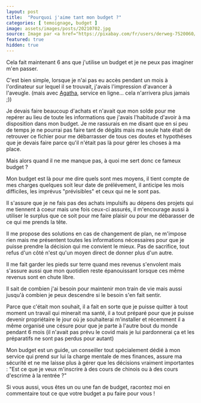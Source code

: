 ```yaml
---
layout: post
title:  "Pourquoi j'aime tant mon budget ?"
categories: [ temoignage, budget ]
image: assets/images/posts/20210702.jpg
source: Image par <a href="https://pixabay.com/fr/users/derweg-7520060/?utm_source=link-attribution&amp;utm_medium=referral&amp;utm_campaign=image&amp;utm_content=6320719">DerWeg</a> de <a href="https://pixabay.com/fr/?utm_source=link-attribution&amp;utm_medium=referral&amp;utm_campaign=image&amp;utm_content=6320719">Pixabay</a>
featured: true
hidden: true
---
```


Cela fait maintenant 6 ans que j'utilise un budget et je ne peux pas imaginer m'en passer. 

C'est bien simple, lorsque je n'ai pas eu accès pendant un mois à l'ordinateur sur lequel il se trouvait, j'avais l'impression d'avancer à l'aveugle. (mais avec [Agatha](../agatha_0-1), service en ligne... cela n'arrivera plus jamais ;))

Je devais faire beaucoup d'achats et n'avait que mon solde pour me repérer au lieu de toute les informations que j'avais l'habitude d'avoir à ma disposition dans mon budget. Je me rassurais en me disant que en si peu de temps je ne pourrai pas faire tant de dégâts mais ma seule hate était de retrouver ce fichier pour me débarrasser de tous ces doutes et hypothéses que je devais faire parce qu'il n'était pas là pour gérer les choses à ma place.

Mais alors quand il ne me manque pas, à quoi me sert donc ce fameux budget ? 

Mon budget est là pour me dire quels sont mes moyens, il tient compte de mes charges quelques soit leur date de prélévement, il anticipe les mois difficiles, les imprévus "prévisibles" et ceux qui ne le sont pas. 

Il s'assure que je ne fais pas des achats impulsifs au dépens des projets qui me tiennent à coeur mais une fois ceux-ci assurés, il m'encourage aussi à utiliser le surplus que ce soit pour me faire plaisir ou pour me débarasser de ce qui me prends la tête.

Il me propose des solutions en cas de changement de plan, ne m'impose rien mais me présentent toutes les informations nécessaires pour que je puisse prendre la décision qui me convient le mieux. Pas de sacrifice, tout refus d'un côté n'est qu'un moyen direct de donner plus d'un autre.

Il me fait garder les pieds sur terre quand mes revenus s'envolent mais s'assure aussi que mon quotidien reste épanouissant lorsque ces même revenus sont en chute libre.

Il sait de combien j'ai besoin pour maintenir mon train de vie mais aussi jusqu'à combien je peux descendre si le besoin s'en fait sentir.

Parce que c'était mon souhait, il a fait en sorte que je puisse quitter à tout moment un travail qui minerait ma santé, il a tout préparé pour que je puisse devenir propriétaire le jour où je souhaiterai m'installer et récemment il a même organisé une césure pour que je parte à l'autre bout du monde pendant 6 mois (il n'avait pas prévu le covid mais je lui pardonnerai ça et les préparatifs ne sont pas perdus pour autant) 

Mon budget est un guide, un conseiller tout spécialement dédié à mon service qui prend sur lui la charge mentale de mes finances, assure ma sécurité et ne me laisse plus à gérer que les décisions vraiment importantes : "Est ce que je veux m'inscrire à des cours de chinois ou à des cours d'escrime à la rentrée ?"


Si vous aussi, vous êtes un ou une fan de budget, racontez moi en commentaire tout ce que votre budget a pu faire pour vous !
